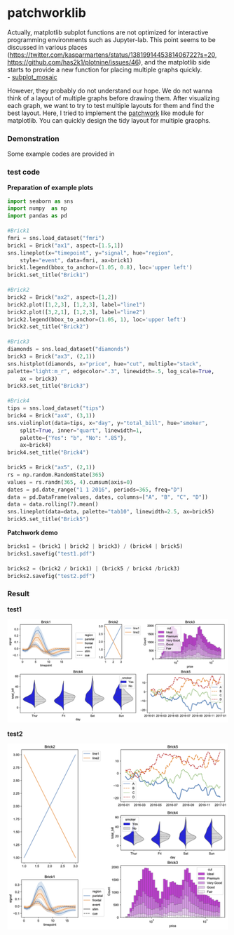 # patchworklib
Actually, matplotlib subplot functions are not optimized for interactive programming environments such as Jupyter-lab. 
This point seems to be discussed in various places (https://twitter.com/kasparmartens/status/1381991445381406722?s=20, https://github.com/has2k1/plotnine/issues/46), and the matplotlib side starts to provide a new function for placing multiple graphs quickly.  
	- [subplot_mosaic]( https://matplotlib.org/stable/tutorials/provisional/mosaic.html#sphx-glr-tutorials-provisional-mosaic-py)  

However, they probably do not understand our hope. We do not wanna think of a layout of multiple graphs before drawing them. After visualizing each graph, we want to try to test multiple layouts for them and find the best layout.
Here, I tried to implement the [patchwork](https://github.com/thomasp85/patchwork) like module for matplotlib. You can quickly design the tidy layout for multiple graophs.

### Demonstration
Some example codes are provided in 
### test code
**Preparation of example plots**
    
```python
import seaborn as sns
import numpy  as np 
import pandas as pd 
    
#Brick1
fmri = sns.load_dataset("fmri")
brick1 = Brick("ax1", aspect=[1.5,1]) 
sns.lineplot(x="timepoint", y="signal", hue="region", 
    style="event", data=fmri, ax=brick1)
brick1.legend(bbox_to_anchor=(1.05, 0.8), loc='upper left')
brick1.set_title("Brick1")

#Brick2
brick2 = Brick("ax2", aspect=[1,2]) 
brick2.plot([1,2,3], [1,2,3], label="line1") 
brick2.plot([3,2,1], [1,2,3], label="line2") 
brick2.legend(bbox_to_anchor=(1.05, 1), loc='upper left')
brick2.set_title("Brick2")

#Brick3
diamonds = sns.load_dataset("diamonds")
brick3 = Brick("ax3", (2,1))
sns.histplot(diamonds, x="price", hue="cut", multiple="stack",
palette="light:m_r", edgecolor=".3", linewidth=.5, log_scale=True,
    ax = brick3)
brick3.set_title("Brick3")

#Brick4
tips = sns.load_dataset("tips")
brick4 = Brick("ax4", (3,1)) 
sns.violinplot(data=tips, x="day", y="total_bill", hue="smoker",
    split=True, inner="quart", linewidth=1,
    palette={"Yes": "b", "No": ".85"},
    ax=brick4)
brick4.set_title("Brick4")

brick5 = Brick("ax5", (2,1)) 
rs = np.random.RandomState(365)
values = rs.randn(365, 4).cumsum(axis=0)
dates = pd.date_range("1 1 2016", periods=365, freq="D")
data = pd.DataFrame(values, dates, columns=["A", "B", "C", "D"])
data = data.rolling(7).mean()
sns.lineplot(data=data, palette="tab10", linewidth=2.5, ax=brick5)
brick5.set_title("Brick5") 
```
    

**Patchwork demo**
```python
bricks1 = (brick1 | brick2 | brick3) / (brick4 | brick5) 
bricks1.savefig("test1.pdf")

bricks2 = (brick2 / brick1) | (brick5 / brick4 /brick3) 
bricks2.savefig("test2.pdf") 
```
    
### Result
**test1**

<img src="test1.png" width="600x600">

**test2**  

<img src="test2.png" width="600x600">

